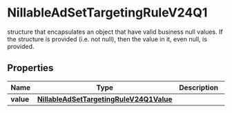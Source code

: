

# NillableAdSetTargetingRuleV24Q1

structure that encapsulates an object that have valid business null values. If the structure is provided (i.e. not null), then the value in it, even null, is provided.

## Properties

| Name | Type | Description | Notes |
|------------ | ------------- | ------------- | -------------|
|**value** | [**NillableAdSetTargetingRuleV24Q1Value**](NillableAdSetTargetingRuleV24Q1Value.md) |  |  [optional] |



